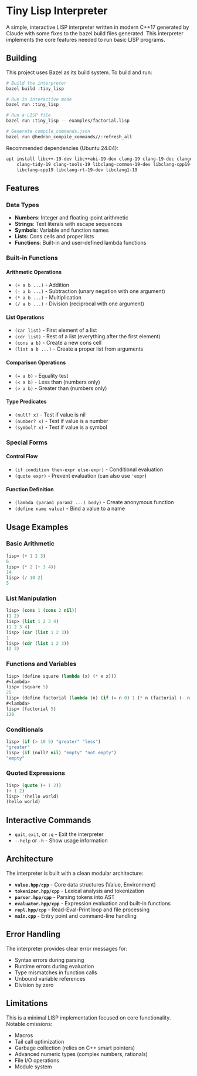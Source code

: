 # Tiny Lisp Interpreter

A simple, interactive LISP interpreter written in modern C++17
generated by Claude with some fixes to the bazel build files
generated. This interpreter implements the core features needed to run
basic LISP programs.

## Building

This project uses Bazel as its build system. To build and run:

```bash
# Build the interpreter
bazel build :tiny_lisp

# Run in interactive mode
bazel run :tiny_lisp

# Run a LISP file
bazel run :tiny_lisp -- examples/factorial.lisp

# Generate compile_commands.json
bazel run @hedron_compile_commands//:refresh_all
```

Recommended dependencies (Ubuntu 24.04):

```bash
apt install libc++-19-dev libc++abi-19-dev clang-19 clang-19-doc clangd-19 \
    clang-tidy-19 clang-tools-19 libclang-common-19-dev libclang-cpp19-dev \
    libclang-cpp19 libclang-rt-19-dev libclang1-19
```

## Features

### Data Types
- **Numbers**: Integer and floating-point arithmetic
- **Strings**: Text literals with escape sequences
- **Symbols**: Variable and function names  
- **Lists**: Cons cells and proper lists
- **Functions**: Built-in and user-defined lambda functions

### Built-in Functions

#### Arithmetic Operations
- `(+ a b ...)` - Addition
- `(- a b ...)` - Subtraction (unary negation with one argument)
- `(* a b ...)` - Multiplication  
- `(/ a b ...)` - Division (reciprocal with one argument)

#### List Operations
- `(car list)` - First element of a list
- `(cdr list)` - Rest of a list (everything after the first element)
- `(cons a b)` - Create a new cons cell
- `(list a b ...)` - Create a proper list from arguments

#### Comparison Operations
- `(= a b)` - Equality test
- `(< a b)` - Less than (numbers only)
- `(> a b)` - Greater than (numbers only)

#### Type Predicates
- `(null? x)` - Test if value is nil
- `(number? x)` - Test if value is a number
- `(symbol? x)` - Test if value is a symbol

### Special Forms

#### Control Flow
- `(if condition then-expr else-expr)` - Conditional evaluation
- `(quote expr)` - Prevent evaluation (can also use `'expr`)

#### Function Definition
- `(lambda (param1 param2 ...) body)` - Create anonymous function
- `(define name value)` - Bind a value to a name

## Usage Examples

### Basic Arithmetic
```lisp
lisp> (+ 1 2 3)
6
lisp> (* 2 (+ 3 4))
14
lisp> (/ 10 2)
5
```

### List Manipulation  
```lisp
lisp> (cons 1 (cons 2 nil))
(1 2)
lisp> (list 1 2 3 4)
(1 2 3 4)
lisp> (car (list 1 2 3))
1
lisp> (cdr (list 1 2 3))
(2 3)
```

### Functions and Variables
```lisp
lisp> (define square (lambda (x) (* x x)))
#<lambda>
lisp> (square 5)
25
lisp> (define factorial (lambda (n) (if (= n 0) 1 (* n (factorial (- n 1))))))
#<lambda>
lisp> (factorial 5)
120
```

### Conditionals
```lisp
lisp> (if (> 10 5) "greater" "less")
"greater"
lisp> (if (null? nil) "empty" "not empty")
"empty"
```

### Quoted Expressions
```lisp
lisp> (quote (+ 1 2))
(+ 1 2)
lisp> '(hello world)
(hello world)
```

## Interactive Commands

- `quit`, `exit`, or `:q` - Exit the interpreter
- `--help` or `-h` - Show usage information

## Architecture

The interpreter is built with a clean modular architecture:

- **`value.hpp/cpp`** - Core data structures (Value, Environment)
- **`tokenizer.hpp/cpp`** - Lexical analysis and tokenization
- **`parser.hpp/cpp`** - Parsing tokens into AST
- **`evaluator.hpp/cpp`** - Expression evaluation and built-in functions
- **`repl.hpp/cpp`** - Read-Eval-Print loop and file processing
- **`main.cpp`** - Entry point and command-line handling

## Error Handling

The interpreter provides clear error messages for:
- Syntax errors during parsing
- Runtime errors during evaluation  
- Type mismatches in function calls
- Unbound variable references
- Division by zero

## Limitations

This is a minimal LISP implementation focused on core functionality. Notable omissions:
- Macros
- Tail call optimization
- Garbage collection (relies on C++ smart pointers)
- Advanced numeric types (complex numbers, rationals)
- File I/O operations
- Module system